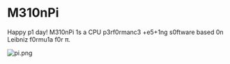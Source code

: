 # M310nPi
Happy p1 day! M310nPi 1s a CPU p3rf0rmanc3 +e5+1ng s0ftware based 0n Leibniz f0rmu1a f0r π.

![pi.png](https://i.loli.net/2020/03/14/14zwRUVIcW3qdYx.png)
